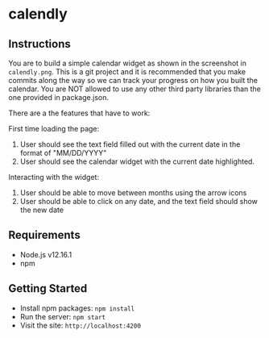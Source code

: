 # calendly

## Instructions

You are to build a simple calendar widget as shown in the screenshot in
`calendly.png`. This is a git project and it is recommended that you make
commits along the way so we can track your progress on how you built the
calendar. You are NOT allowed to use any other third party libraries than
the one provided in package.json.

There are a the features that have to work:

First time loading the page:

1. User should see the text field filled out with the current date in the format of "MM/DD/YYYY"
2. User should see the calendar widget with the current date highlighted.

Interacting with the widget:

1. User should be able to move between months using the arrow icons
2. User should be able to click on any date, and the text field should show the new date

## Requirements

- Node.js v12.16.1
- npm

## Getting Started

- Install npm packages: `npm install`
- Run the server: `npm start`
- Visit the site: `http://localhost:4200`
